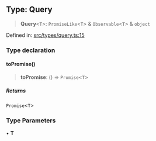 
## Type: Query

> **Query**\<`T`\>: `PromiseLike`\<`T`\> & `Observable`\<`T`\> & `object`

Defined in: [src/types/query.ts:15](https://github.com/centrifuge/sdk/blob/212732e73f25bd4510d6678f3b949dc7a9984e80/src/types/query.ts#L15)

### Type declaration

#### toPromise()

> **toPromise**: () => `Promise`\<`T`\>

##### Returns

`Promise`\<`T`\>

### Type Parameters

• **T**
